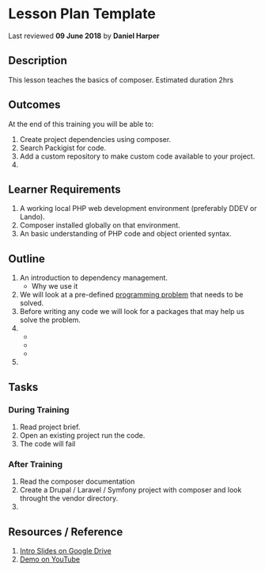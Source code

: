 # Lesson Plan Template
Last reviewed **09 June 2018** by **Daniel Harper**

## Description
This lesson teaches the basics of composer.
Estimated duration 2hrs

## Outcomes

At the end of this training you will be able to:
1. Create project dependencies using composer.
2. Search Packigist for code.
3. Add a custom repository to make custom code available to your project.
4. 

## Learner Requirements

1. A working local PHP web development environment (preferably DDEV or Lando).
2. Composer installed globally on that environment.
3. An basic understanding  of PHP code and object oriented syntax.


## Outline
1. An introduction to dependency management.
    - Why we use it
2. We will look at a pre-defined [programming problem](#) that needs to be solved.
3. Before writing any code we will look for a packages that may help us solve the problem.
4.
    -
    -
    -
5.

## Tasks

### During Training
1. Read project brief. 
2. Open an existing project run the code.
3. The code will fail 

### After Training
1. Read the composer documentation
2. Create a Drupal / Laravel / Symfony project with composer and look throught the vendor directory.
3.

## Resources / Reference
1. [Intro Slides on Google Drive](#)
2. [Demo on YouTube](#)
